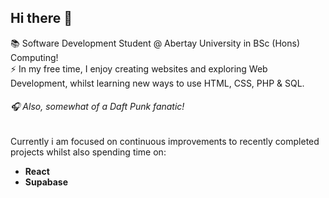## Hi there 👋
📚 Software Development Student @ Abertay University in BSc (Hons) Computing!    
⚡ In my free time, I enjoy creating websites and exploring Web Development, whilst learning new ways to use HTML, CSS, PHP & SQL.    

###### 🎧 Also, somewhat of a Daft Punk fanatic!     

Currently i am focused on continuous improvements to recently completed projects whilst also spending time on:        
- **React**
- **Supabase** 
        
<!--
**connleyfarquhar/connleyfarquhar** is a ✨ _special_ ✨ repository because its `README.md` (this file) appears on your GitHub profile.

Here are some ideas to get you started:

- 🔭 I’m currently working on ...
- 🌱 I’m currently learning ...
- 👯 I’m looking to collaborate on ...
- 🤔 I’m looking for help with ...
- 💬 Ask me about ...
- 📫 How to reach me: ...
- 😄 Pronouns: ...
- ⚡ Fun fact: ...
-->
